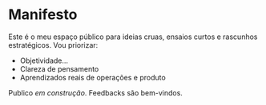 # Manifesto

Este é o meu espaço público para ideias cruas, ensaios curtos e rascunhos estratégicos. Vou priorizar:

- Objetividade...
- Clareza de pensamento
- Aprendizados reais de operações e produto

Publico *em construção*. Feedbacks são bem-vindos.
